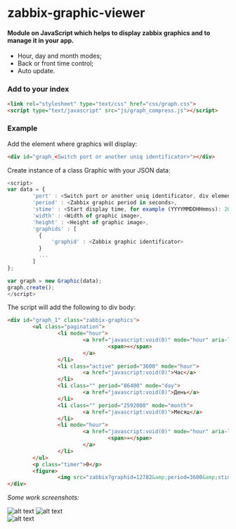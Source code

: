 # zabbix-graphic-viewer
#### Module on JavaScript which helps to display zabbix graphics and to manage it in your app.

- Hour, day and month modes;
- Back or front time control;
- Auto update.

### Add to your index ##
```HTML
<link rel="stylesheet" type="text/css" href="css/graph.css">
<script type="text/javascript" src="js/graph_compress.js"></script>
```
### Example ##
Add the element where graphics will display:
```HTML
<div id="graph_<Switch port or another uniq identificator>"></div>
```
Create instance of a class Graphic with your JSON data:
```javascript
<script>
var data = {
        'port' : <Switch port or another uniq identificator, div element id must be as this one>,
        'period' : <Zabbix graphic period in seconds>,
        'stime' : <Start display time, for example (YYYYMMDDHHmmss): 20170418214112>,
        'width' : <Width of graphic image>,
        'height' : <Height of graphic image>,
        'graphids' : [
          {
              'graphid' : <Zabbix graphic identificator>
          }
          ...
        ]
};

var graph = new Graphic(data);
graph.create();
</script>
```
The script will add the following to div body: 
```HTML
<div id="graph_1" class="zabbix-graphics">
        <ul class="pagination">
                <li mode="hour">
                        <a href="javascript:void(0)" mode="hour" aria-label="Previous">
                                <span>«</span>
                        </a>
                </li>
                <li class="active" period="3600" mode="hour">
                        <a href="javascript:void(0)">Час</a>
                </li>
                <li class="" period="86400" mode="day">
                        <a href="javascript:void(0)">День</a>
                </li>
                <li class="" period="2592000" mode="month">
                        <a href="javascript:void(0)">Месяц</a>
                </li>
                <li mode="hour">
                        <a href="javascript:void(0)" mode="hour" aria-label="Next">
                                <span>»</span>
                        </a>
                </li>
        </ul>
        <p class="timer">0</p>
        <figure>
                <img src="zabbix?graphid=12782&amp;period=3600&amp;stime=20170418210829&amp;width=400&amp;height=150" graphid="12782">           </figure>
</div>
```


*Some work screenshots:*

![alt text](http://i.piccy.info/i9/11fde9dfcd7689effe05c46226f44f71/1492582907/51366/1138734/Screenshot_105_.png "Hour Mode") 
![alt text](http://i.piccy.info/i9/ea2a18f352a3a27e70356249e88470b7/1492582956/50153/1138734/Screenshot_106_.png "Day Mode")  
![alt text](http://i.piccy.info/i9/262b84ae31964b61268480ae6c4ba5f7/1492582986/55370/1138734/Screenshot_107_.png "Month Mode") 
